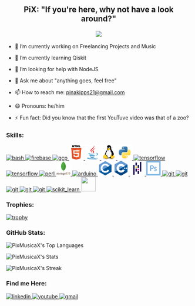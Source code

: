 <p align = "center">
  <H2><p align = "center"> PiX: "If you're here, why not have a look around?" </p></H2>

  <p align="center">
  <img src="https://github.com/PixMusicaX/PiXMusicaX/blob/main/ult2.gif" />
  </p>
</p>


- 🔭 I’m currently working on Freelancing Projects and Music

- 🌱 I’m currently learning Qiskit

<!--- 👯 I’m looking to collaborate on -->
- 🤔 I’m looking for help with NodeJS

- 💬 Ask me about "anything goes, feel free"

- 📫 How to reach me: pinakipps21@gmail.com

- 😄 Pronouns: he/him

- ⚡ Fun fact: Did you know that the first YouTuve video was that of a zoo?
<!--
comment syntax
-->

<H3> Skills: </H3>

<a href="https://www.gnu.org/software/bash/" target="_blank" rel="noreferrer"> <img src="https://www.vectorlogo.zone/logos/gnu_bash/gnu_bash-icon.svg" alt="bash" width="40" height="40"/> </a> <a href="https://firebase.google.com/" target="_blank" rel="noreferrer"> <img src="https://www.vectorlogo.zone/logos/firebase/firebase-icon.svg" alt="firebase" width="40" height="40"/> </a> <a href="https://cloud.google.com" target="_blank" rel="noreferrer"> <img src="https://www.vectorlogo.zone/logos/google_cloud/google_cloud-icon.svg" alt="gcp" width="40" height="40"/> </a> <a href="https://www.w3.org/html/" target="_blank" rel="noreferrer"> <img src="https://raw.githubusercontent.com/devicons/devicon/master/icons/html5/html5-original-wordmark.svg" alt="html5" width="40" height="40"/> </a> <a href="https://www.java.com" target="_blank" rel="noreferrer"> <img src="https://raw.githubusercontent.com/devicons/devicon/master/icons/java/java-original.svg" alt="java" width="40" height="40"/> </a> <a href="https://www.linux.org/" target="_blank" rel="noreferrer"> <img src="https://raw.githubusercontent.com/devicons/devicon/master/icons/linux/linux-original.svg" alt="linux" width="40" height="40"/> </a> <a href="https://www.python.org" target="_blank" rel="noreferrer"> <img src="https://raw.githubusercontent.com/devicons/devicon/master/icons/python/python-original.svg" alt="python" width="40" height="40"/> </a> <a href="https://www.tensorflow.org" target="_blank" rel="noreferrer"> <img src="https://www.vectorlogo.zone/logos/tensorflow/tensorflow-icon.svg" alt="tensorflow" width="40" height="40"/> </a> <a href="https://azure.microsoft.com/en-in/" target="_blank" rel="noreferrer"> <img src="https://www.vectorlogo.zone/logos/microsoft_azure/microsoft_azure-icon.svg" alt="tensorflow" width="40" height="40"/> </a> <a href="https://www.perl.org/" target="_blank" rel="noreferrer"> <img src="https://www.vectorlogo.zone/logos/perl/perl-icon.svg" alt="perl" width="40" height="40"/> </a> <a href="https://www.mongodb.com/" target="_blank" rel="noreferrer"> <img src="https://raw.githubusercontent.com/devicons/devicon/master/icons/mongodb/mongodb-original-wordmark.svg" alt="mongodb" width="40" height="40"/> </a> <a href="https://www.arduino.cc/" target="_blank" rel="noreferrer"> <img src="https://cdn.worldvectorlogo.com/logos/arduino-1.svg" alt="arduino" width="40" height="40"/> </a> <a href="https://www.cprogramming.com/" target="_blank" rel="noreferrer"> <img src="https://raw.githubusercontent.com/devicons/devicon/master/icons/c/c-original.svg" alt="c" width="40" height="40"/> </a> <a href="https://www.w3schools.com/cpp/" target="_blank" rel="noreferrer"> <img src="https://raw.githubusercontent.com/devicons/devicon/master/icons/cplusplus/cplusplus-original.svg" alt="cplusplus" width="40" height="40"/> </a> <a href="https://pandas.pydata.org/" target="_blank" rel="noreferrer"> <img src="https://raw.githubusercontent.com/devicons/devicon/2ae2a900d2f041da66e950e4d48052658d850630/icons/pandas/pandas-original.svg" alt="pandas" width="40" height="40"/> </a> <a href="https://www.photoshop.com/en" target="_blank" rel="noreferrer"> <img src="https://raw.githubusercontent.com/devicons/devicon/master/icons/photoshop/photoshop-line.svg" alt="photoshop" width="40" height="40"/> </a> <a href="https://git-scm.com/" target="_blank" rel="noreferrer"> <img src="https://www.vectorlogo.zone/logos/git-scm/git-scm-icon.svg" alt="git" width="40" height="40"/> </a> <a href="https://youtube.com/@pixmusicax" target="_blank" rel="noreferrer"> <img src="https://img.icons8.com/doodle/48/youtube-studio.png" alt="git" width="40" height="40"/> </a> <a href="https://www.adobe.com/products/aftereffects.html" target="_blank" rel="noreferrer"> <img src="https://seeklogo.com/images/A/adobe-after-effects-logo-960B473FE4-seeklogo.com.png" alt="git" width="40" height="40"/> </a> <a href="https://www.adobe.com/in/products/premiere.html" target="_blank" rel="noreferrer"> <img src="https://img.icons8.com/color/48/adobe-premiere-pro--v1.png" alt="git" width="40" height="40"/> </a> <a href="https://www.image-line.com/fl-studio/" target="_blank" rel="noreferrer"> <img src="https://img.icons8.com/color/48/fl-studio.png" alt="git" width="40" height="40"/> </a> <a href="https://scikit-learn.org/" target="_blank" rel="noreferrer"> <img src="https://upload.wikimedia.org/wikipedia/commons/0/05/Scikit_learn_logo_small.svg" alt="scikit_learn" width="40" height="40"/> </a> <a href="https://standards.ieee.org/standard/1076-2019.html" target="_blank" rel="noreferrer"> <img src="https://global-uploads.webflow.com/6047a9e35e5dc54ac86ddd90/638a61921edcd67d5720a25a__MFi-0rEM2Y6219Ky3MT0ee_95o0d6Ah_5hM11khoTE.png" width="40" height="40"/> </a>

<H3> Trophies: </H3>

  [![trophy](https://github-profile-trophy.vercel.app/?username=PixMusicaX&theme=juicyfresh)](https://github.com/ryo-ma/github-profile-trophy)
  
<H3> GitHub Stats: </H3>

![PixMusicaX's Top Languages](https://github-readme-stats.vercel.app/api/top-langs/?username=PixMusicaX&theme=gruvbox&show_icons=true&hide_border=true&layout=compact)

![PixMusicaX's Stats](https://github-readme-stats.vercel.app/api?username=PixMusicaX&theme=gruvbox&show_icons=true&hide_border=true&count_private=true)

![PixMusicaX's Streak](https://github-readme-streak-stats.herokuapp.com/?user=PixMusicaX&theme=gruvbox&hide_border=true)

<H3> Find me Here: </H3>

<a href="https://www.linkedin.com/in/pinaki-pritam-singha-6450a2214/" target="_blank" rel="noreferrer"> <img src="https://www.vectorlogo.zone/logos/linkedin/linkedin-icon.svg" alt="linkedin" width="40" height="40"/> </a> <a href="https://www.youtube.com/@pixmusicax" target="_blank" rel="noreferrer"> <img src="https://www.vectorlogo.zone/logos/youtube/youtube-icon.svg" alt="youtube" width="40" height="40"/> </a> <a href="https://mail.google.com/mail/?view=cm&fs=1&tf=1&to=pinakig5@gmail.com" target="_blank" rel="noreferrer"> <img src="https://www.vectorlogo.zone/logos/gmail/gmail-icon.svg" alt="gmail" width="40" height="40"/> </a>
